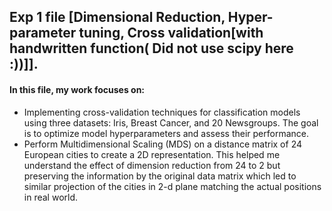 ## Exp 1 file [Dimensional Reduction, Hyper-parameter tuning, Cross validation[with handwritten function( Did not use scipy here :))]]. 
#### In this file, my work focuses on:
- Implementing cross-validation techniques for classification models using three datasets: Iris, Breast Cancer, and 20 Newsgroups. The goal is to optimize model hyperparameters and assess their performance.
- Perform Multidimensional Scaling (MDS) on a distance matrix of 24 European cities to create a 2D representation. This helped me understand the effect of dimension reduction from 24 to 2 but preserving
  the information by the original data matrix which led to similar projection of the cities in 2-d plane matching the actual positions in real world.
